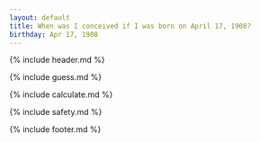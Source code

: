 ```yaml
---
layout: default
title: When was I conceived if I was born on April 17, 1908?
birthday: Apr 17, 1908
---
```


{% include header.md %}

{% include guess.md %}

{% include calculate.md %}

{% include safety.md %}

{% include footer.md %}



